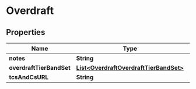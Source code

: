 
# Overdraft

## Properties
Name | Type | Description | Notes
------------ | ------------- | ------------- | -------------
**notes** | **String** |  |  [optional]
**overdraftTierBandSet** | [**List&lt;OverdraftOverdraftTierBandSet&gt;**](OverdraftOverdraftTierBandSet.md) |  |  [optional]
**tcsAndCsURL** | **String** |  |  [optional]



